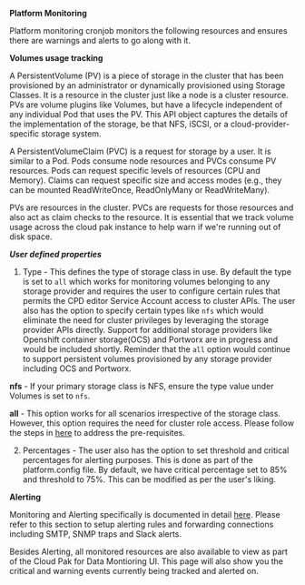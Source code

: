 **Platform Monitoring**

Platform monitoring cronjob monitors the following resources and ensures there are warnings and alerts to go along with it.

**Volumes usage tracking**

A PersistentVolume (PV) is a piece of storage in the cluster that has been provisioned by an administrator or dynamically provisioned using Storage Classes. It is a resource in the cluster just like a node is a cluster resource. PVs are volume plugins like Volumes, but have a lifecycle independent of any individual Pod that uses the PV. This API object captures the details of the implementation of the storage, be that NFS, iSCSI, or a cloud-provider-specific storage system.

A PersistentVolumeClaim (PVC) is a request for storage by a user. It is similar to a Pod. Pods consume node resources and PVCs consume PV resources. Pods can request specific levels of resources (CPU and Memory). Claims can request specific size and access modes (e.g., they can be mounted ReadWriteOnce, ReadOnlyMany or ReadWriteMany).

PVs are resources in the cluster. PVCs are requests for those resources and also act as claim checks to the resource. It is essential that we track volume usage across the cloud pak instance to help warn if we're running out of disk space.

***User defined properties***

1. Type - This defines the type of storage class in use. By default the type is set to `all` which works for monitoring volumes belonging to any storage provider and requires the user to configure certain rules that permits the CPD editor Service Account access to cluster APIs. The user also has the option to specify certain types like `nfs` which would eliminate the need for cluster privileges by leveraging the storage provider APIs directly. Support for additional storage providers like Openshift container storage(OCS) and Portworx are in progress and would be included shortly. Reminder that the `all` option would continue to support persistent volumes provisioned by any storage provider including OCS and Portworx.

**nfs** - If your primary storage class is NFS, ensure the type value under Volumes is set to `nfs`. 

**all** - This option works for all scenarios irrespective of the storage class. However, this option requires the need for cluster role access. 
Please follow the steps in [here](pre-requisites.md) to address the pre-requisites.

2. Percentages - The user also has the option to set threshold and critical percentages for alerting purposes. This is done as part of the platform.config file. By default, we have critical percentage set to 85% and threshold to 75%. This can be modified as per the user's liking.


**Alerting**

Monitoring and Alerting specifically is documented in detail [here](https://github.com/IBM-ICP4D/monitoring-utils/blob/main/docs/Monitoring.md#alert). Please refer to this section to setup alerting rules and forwarding connections including SMTP, SNMP traps and Slack alerts.

Besides Alerting, all monitored resources are also available to view as part of the Cloud Pak for Data Montioring UI. This page will also show you the critical and warning events currently being tracked and alerted on. 